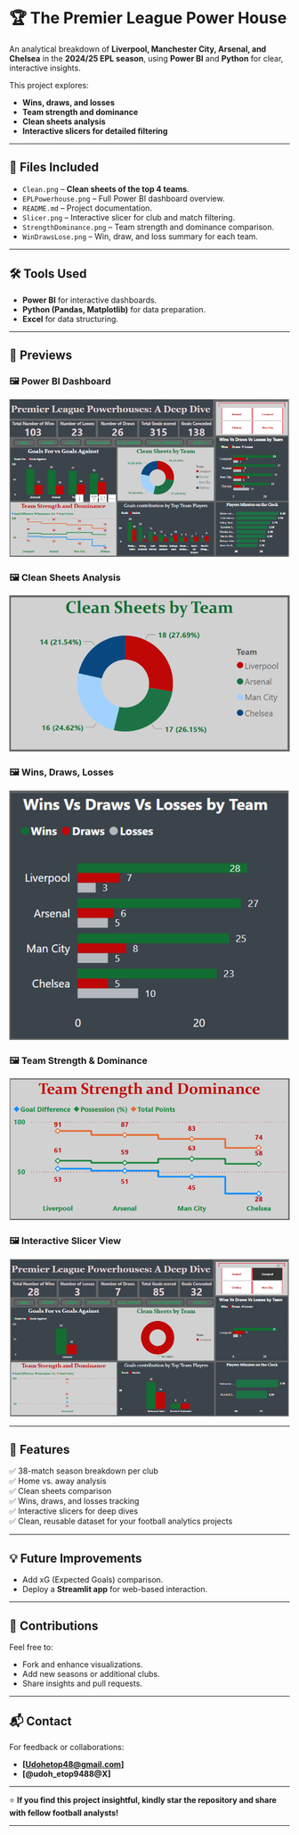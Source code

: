 # 🏆 The Premier League Power House

An analytical breakdown of **Liverpool, Manchester City, Arsenal, and Chelsea** in the **2024/25 EPL season**, using **Power BI** and **Python** for clear, interactive insights.

This project explores:
- **Wins, draws, and losses**
- **Team strength and dominance**
- **Clean sheets analysis**
- **Interactive slicers for detailed filtering**

---

## 📂 Files Included

- `Clean.png` – **Clean sheets of the top 4 teams**.
- `EPLPowerhouse.png` – Full Power BI dashboard overview.
- `README.md` – Project documentation.
- `Slicer.png` – Interactive slicer for club and match filtering.
- `StrengthDominance.png` – Team strength and dominance comparison.
- `WinDrawsLose.png` – Win, draw, and loss summary for each team.

---

## 🛠️ Tools Used

- **Power BI** for interactive dashboards.
- **Python (Pandas, Matplotlib)** for data preparation.
- **Excel** for data structuring.

---

## 📸 Previews

### 🖼️ Power BI Dashboard
![Power BI Dashboard](EPLPowerhouse.png)

### 🖼️ Clean Sheets Analysis
![Clean Sheets](Clean.png)

### 🖼️ Wins, Draws, Losses
![Win Draw Lose](WinDrawsLose.png)

### 🖼️ Team Strength & Dominance
![Strength Dominance](StrenthDominance.png)

### 🖼️ Interactive Slicer View
![Slicer](Slicer.png)

---

## 🚀 Features
✅ 38-match season breakdown per club  
✅ Home vs. away analysis  
✅ Clean sheets comparison  
✅ Wins, draws, and losses tracking  
✅ Interactive slicers for deep dives  
✅ Clean, reusable dataset for your football analytics projects

---

## 💡 Future Improvements
- Add xG (Expected Goals) comparison.
- Deploy a **Streamlit app** for web-based interaction.

---

## 🤝 Contributions
Feel free to:
- Fork and enhance visualizations.
- Add new seasons or additional clubs.
- Share insights and pull requests.

---

## 📬 Contact
For feedback or collaborations:
- **[Udohetop48@gmail.com]**
- **[@udoh_etop9488@X]**

---

⭐ **If you find this project insightful, kindly star the repository and share with fellow football analysts!**





---



